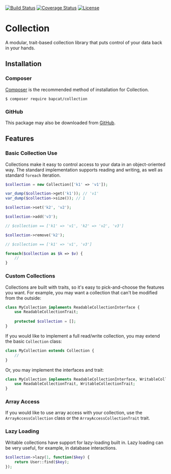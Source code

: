 [![Build Status](https://travis-ci.org/BapCat/Collection.svg?branch=master)](https://travis-ci.org/BapCat/Collection)
[![Coverage Status](https://coveralls.io/repos/BapCat/Collection/badge.svg?branch=master&service=github)](https://coveralls.io/github/BapCat/Collection?branch=master)
[![License](https://img.shields.io/packagist/l/BapCat/Collection.svg)](https://img.shields.io/packagist/l/BapCat/Collection.svg)

# Collection
A modular, trait-based collection library that puts control of your data back in your hands.

## Installation

### Composer
[Composer](https://getcomposer.org/) is the recommended method of installation for Collection.

```
$ composer require bapcat/collection
```

### GitHub

This package may also be downloaded from [GitHub](https://github.com/BapCat/Collection/).

## Features

### Basic Collection Use
Collections make it easy to control access to your data in an object-oriented way.  The standard implementation supports
reading and writing, as well as standard `foreach` iteration.

```php
$collection = new Collection(['k1' => 'v1']);

var_dump($collection->get('k1')); // 'v1'
var_dump($collection->size()); // 1

$collection->set('k2', 'v2');

$collection->add('v3');

// $collection == ['k1' => 'v1', 'k2' => 'v2', 'v3']

$collection->remove('k2');

// $collection == ['k1' => 'v1', 'v3']

foreach($collection as $k => $v) {
    //
}
```

### Custom Collections
Collections are built with traits, so it's easy to pick-and-choose the features you want.  For example, you may want a
collection that can't be modified from the outside:

```php
class MyCollection implements ReadableCollectionInterface {
    use ReadableCollectionTrait;
    
    protected $collection = [];
}
```

If you would like to implement a full read/write collection, you may extend the basic `Collection` class:

```php
class MyCollection extends Collection {
    //
}
```

Or, you may implement the interfaces and trait:

```php
class MyCollection implements ReadableCollectionInterface, WritableCollectionInterface {
    use ReadableCollectionTrait, WritableCollectionTrait;
}
```

### Array Access
If you would like to use array access with your collection, use the `ArrayAccessCollection` class or the `ArrayAccessCollectionTrait` trait.

### Lazy Loading
Writable collections have support for lazy-loading built in.  Lazy loading can be very useful, for example, in database interactions.

```php
$collection->lazy(1, function($key) {
    return User::find($key);
});
```

